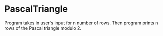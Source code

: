 # PascalTriangle
Program takes in user's input for n number of rows. Then program prints n rows of the Pascal triangle modulo 2.
